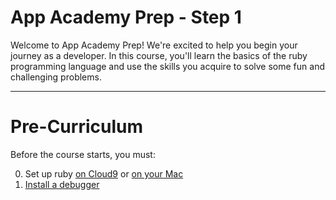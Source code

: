 # App Academy Prep - Step 1

Welcome to App Academy Prep! We're excited to help you begin your journey as a developer. In this course, you'll learn the basics of the ruby programming language and use the skills you acquire to solve some fun and challenging problems.

---
# Pre-Curriculum

Before the course starts, you must:

0. Set up ruby [on Cloud9][ruby-setup] or [on your Mac][rbenv-setup]
0. [Install a debugger][debugger-setup]

[ruby-setup]: configuration/c9_setup.md
[debugger-setup]: configuration/debugger_setup.md
[rbenv-setup]: configuration/rbenv_setup.md
[logistics]: logistics.md

<!--
# Suggested Timeline

You should be able to complete this course in 10 days, with 2-3 hours each day.

| Week / Day | Section                                 |
|------------|-----------------------------------------|
| W1D1       | Part 1 **and** Part 2                   |
| W1D2       | Part 3                                  |
| W1D3       | Part 4                                  |
| W1D4       | Part 5                                  |
| W1D5 - 7   | Finish curriculum **and** Problem Set 1 |
| W2D1       | Problem Set 2                           |
| W2D2       | Problem Set 3                           |
| W2D3       | Practice Challenges                     | -->
